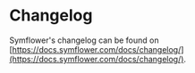 # Changelog

Symflower's changelog can be found on [https://docs.symflower.com/docs/changelog/](https://docs.symflower.com/docs/changelog/).
